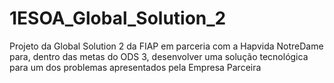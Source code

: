 # 1ESOA_Global_Solution_2
Projeto da Global Solution 2 da FIAP em parceria com a Hapvida NotreDame para, dentro das metas do ODS 3, desenvolver uma solução tecnológica para um dos problemas apresentados pela Empresa Parceira
